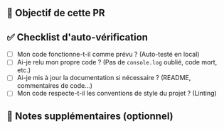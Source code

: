 ## 🎯 Objectif de cette PR

## ✅ Checklist d'auto-vérification

- [ ] Mon code fonctionne-t-il comme prévu ? (Auto-testé en local)
- [ ] Ai-je relu mon propre code ? (Pas de `console.log` oublié, code mort, etc.)
- [ ] Ai-je mis à jour la documentation si nécessaire ? (README, commentaires de code...)
- [ ] Mon code respecte-t-il les conventions de style du projet ? (Linting)

## 🔮 Notes supplémentaires (optionnel)
